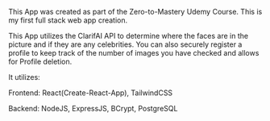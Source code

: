 This App was created as part of the Zero-to-Mastery Udemy Course. This is my first full stack web app creation.

This App utilizes the ClarifAI API to determine where the faces are in the picture and if they are any celebrities. You can also securely register a profile to keep track of the number of images you have checked and allows for Profile deletion.

It utilizes:

Frontend: React(Create-React-App), TailwindCSS

Backend: NodeJS, ExpressJS, BCrypt, PostgreSQL